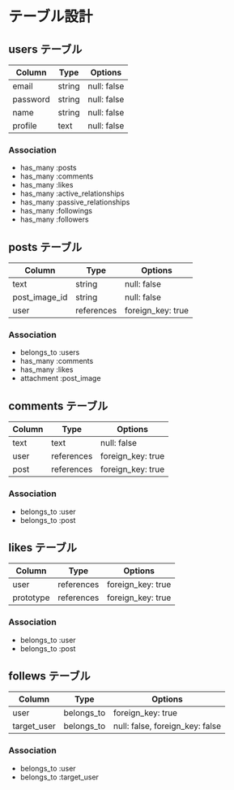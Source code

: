 

# テーブル設計

## users テーブル

| Column     | Type   | Options     |
| ---------- | ------ | ----------- |
| email      | string | null: false |
| password   | string | null: false |
| name       | string | null: false |
| profile    | text   | null: false |

### Association
- has_many :posts
- has_many :comments
- has_many :likes
- has_many :active_relationships
- has_many :passive_relationships
- has_many :followings
- has_many :followers


## posts テーブル
| Column        | Type         | Options           |
| ------------- | ------------ | ----------------- |
| text          | string       | null: false       |
| post_image_id | string       | null: false       |
| user          | references   | foreign_key: true |

### Association
- belongs_to :users
- has_many   :comments
- has_many   :likes
- attachment :post_image


## comments テーブル

| Column     | Type         | Options           |
| ---------- | ------------ | ----------------- |
| text       | text         | null: false       |
| user       | references   | foreign_key: true |
| post       | references   | foreign_key: true |

### Association
- belongs_to :user
- belongs_to :post


## likes テーブル

| Column     | Type         | Options           |
| ---------- | ------------ | ----------------- |
| user       | references   | foreign_key: true |
| prototype  | references   | foreign_key: true |

### Association
- belongs_to :user
- belongs_to :post



## follews テーブル

| Column     | Type         | Options                         |
| ---------- | ------------ | ------------------------------- |
| user       | belongs_to   | foreign_key: true               |
|target_user | belongs_to   | null: false, foreign_key: false |

### Association

- belongs_to :user
- belongs_to :target_user





